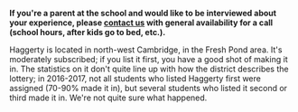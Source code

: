 **If you're a parent at the school and would like to be interviewed about your experience, please [contact us](mailto:beccax@gmail.com) with general availability for a call (school hours, after kids go to bed, etc.).**

Haggerty is located in north-west Cambridge, in the Fresh Pond area. It's moderately subscribed; if you list it first, you have a good shot of making it in. The statistics on it don't quite line up with how the district describes the lottery; in 2016-2017, not all students who listed Haggerty first were assigned (70-90% made it in), but several students who listed it second or third made it in. We're not quite sure what happened. 

